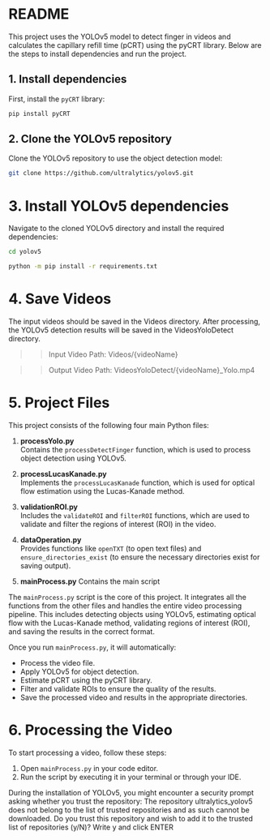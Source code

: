 # README

This project uses the YOLOv5 model to detect finger in videos and calculates the capillary refill time (pCRT) 
using the pyCRT library. Below are the steps to install dependencies and run the project.

## 1. Install dependencies
First, install the `pyCRT` library:

```bash
pip install pyCRT
```

## 2. Clone the YOLOv5 repository
Clone the YOLOv5 repository to use the object detection model:

```bash
git clone https://github.com/ultralytics/yolov5.git
```

# 3. Install YOLOv5 dependencies
Navigate to the cloned YOLOv5 directory and install the required dependencies:
```bash
cd yolov5
```
```bash
python -m pip install -r requirements.txt
```

# 4. Save Videos
The input videos should be saved in the Videos directory. After processing, the YOLOv5 detection results will be saved in the VideosYoloDetect directory.

>> Input Video Path: Videos/{videoName}

>> Output Video Path: VideosYoloDetect/{videoName}_Yolo.mp4



# 5. Project Files

This project consists of the following four main Python files:

1. **processYolo.py**  
   Contains the `processDetectFinger` function, which is used to process object detection using YOLOv5.

2. **processLucasKanade.py**  
   Implements the `processLucasKanade` function, which is used for optical flow estimation using the Lucas-Kanade method.

3. **validationROI.py**  
   Includes the `validateROI` and `filterROI` functions, which are used to validate and filter the regions of interest (ROI) in the video.

4. **dataOperation.py**  
   Provides functions like `openTXT` (to open text files) and `ensure_directories_exist` (to ensure the necessary directories exist for saving output).
   
5. **mainProcess.py**
   Contains the main script 

The `mainProcess.py` script is the core of this project. It integrates all the functions from the other files and handles the entire video processing pipeline. 
This includes detecting objects using YOLOv5, estimating optical flow with the Lucas-Kanade method, validating regions of interest (ROI), and saving the results in the correct format.

Once you run `mainProcess.py`, it will automatically:

- Process the video file.
- Apply YOLOv5 for object detection.
- Estimate pCRT using the pyCRT library.
- Filter and validate ROIs to ensure the quality of the results.
- Save the processed video and results in the appropriate directories.

# 6. Processing the Video

To start processing a video, follow these steps:

1. Open `mainProcess.py` in your code editor.
2. Run the script by executing it in your terminal or through your IDE.

During the installation of YOLOv5, you might encounter a security prompt asking whether you trust the repository:
The repository ultralytics_yolov5 does not belong to the list of trusted repositories and as such cannot be downloaded. Do you trust this repository and wish to add it to the trusted list of repositories (y/N)?
Write y and click ENTER




